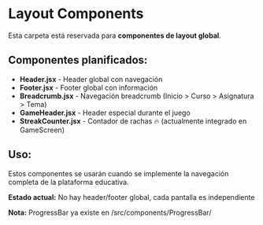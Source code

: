 # Layout Components

Esta carpeta está reservada para **componentes de layout global**.

## Componentes planificados:

- **Header.jsx** - Header global con navegación
- **Footer.jsx** - Footer global con información
- **Breadcrumb.jsx** - Navegación breadcrumb (Inicio > Curso > Asignatura > Tema)
- **GameHeader.jsx** - Header especial durante el juego
- **StreakCounter.jsx** - Contador de rachas 🔥 (actualmente integrado en GameScreen)

## Uso:

Estos componentes se usarán cuando se implemente la navegación completa de la plataforma educativa.

**Estado actual:** No hay header/footer global, cada pantalla es independiente

**Nota:** ProgressBar ya existe en /src/components/ProgressBar/
